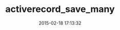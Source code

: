 ---
layout: post
title:  "activerecord_save_many"
repo:   "trampoline/activerecord_save_many"
date:   2015-02-18 17:13:32
gemurl: http://github.com/trampoline/activerecord_save_many
---